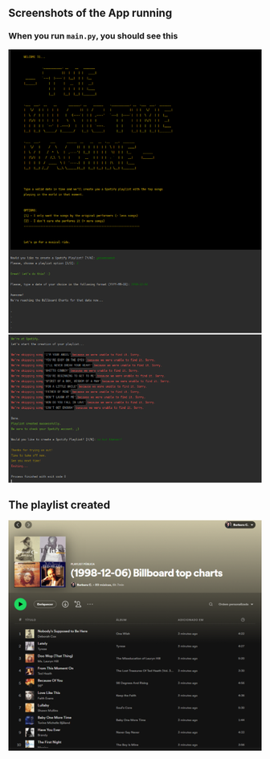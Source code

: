 ## Screenshots of the App running

### When you run `main.py`, you should see this

![welcome image and first user_inputs](app_01.png)
![creation of spotify playlist](app_02.png)

## The playlist created

![the spotify playlist created for the date specified](the_playlist.png)